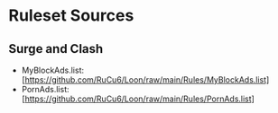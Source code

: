 # Ruleset Sources

## Surge and Clash

- MyBlockAds.list: [https://github.com/RuCu6/Loon/raw/main/Rules/MyBlockAds.list]
- PornAds.list: [https://github.com/RuCu6/Loon/raw/main/Rules/PornAds.list]
